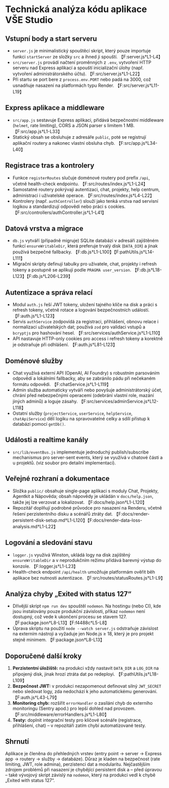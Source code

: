 # Technická analýza kódu aplikace VŠE Studio

## Vstupní body a start serveru
- `server.js` je minimalistický spouštěcí skript, který pouze importuje funkci `startServer` ze složky `src` a ihned ji spouští. 【F:server.js†L1-L4】
- `src/server.js` provádí načtení proměnných z `.env`, vytvoření HTTP serveru nad Express aplikací a spouští inicializační úlohy (např. vytvoření administrátorského účtu). 【F:src/server.js†L1-L22】
- Při startu se port bere z `process.env.PORT` nebo padá na 3000, což usnadňuje nasazení na platformách typu Render. 【F:src/server.js†L11-L19】

## Express aplikace a middleware
- `src/app.js` sestavuje Express aplikaci, přidává bezpečnostní middleware (`helmet`, rate limiting), CORS a JSON parser s limitem 1 MB. 【F:src/app.js†L1-L33】
- Statický obsah se obsluhuje z adresáře `public`, poté se registrují aplikační routery a nakonec vlastní obsluha chyb. 【F:src/app.js†L34-L40】

## Registrace tras a kontrolery
- Funkce `registerRoutes` slučuje doménové routery pod prefix `/api`, včetně health-check endpointu. 【F:src/routes/index.js†L1-L24】
- Samostatné routery pokrývají autentizaci, chat, projekty, help centrum, administraci i uživatelské operace. 【F:src/routes/index.js†L4-L22】
- Kontrolery (např. `authController`) slouží jako tenká vrstva nad servisní logikou a standardizují odpovědi nebo práci s cookies. 【F:src/controllers/authController.js†L1-L41】

## Datová vrstva a migrace
- `db.js` vytváří (případně migruje) SQLite databázi v adresáři zajištěném funkcí `ensureWritableDir`, která preferuje trvalý disk (`DATA_DIR`) a jinak používá bezpečné fallbacky. 【F:db.js†L1-L100】【F:pathUtils.js†L14-L111】
- Migrační skripty definují tabulky pro uživatele, chat, projekty i refresh tokeny a postupně se aplikují podle `PRAGMA user_version`. 【F:db.js†L18-L123】【F:db.js†L206-L239】

## Autentizace a správa relací
- Modul `auth.js` řeší JWT tokeny, uložení tajného klíče na disk a práci s refresh tokeny, včetně rotace a logování bezpečnostních událostí. 【F:auth.js†L1-L123】
- Servis `authService` zodpovídá za registraci, přihlášení, obnovu relace i normalizaci uživatelských dat; používá `zod` pro validaci vstupů a `bcryptjs` pro hashování hesel. 【F:src/services/authService.js†L1-L110】
- API nastavuje HTTP-only cookies pro access i refresh tokeny a korektně je odstraňuje při odhlášení. 【F:auth.js†L81-L123】

## Doménové služby
- Chat využívá externí API (OpenAI, AI Foundry) s robustním parsováním odpovědí a lokálními fallbacky, aby se zabránilo pádu při nečekaném formátu odpovědi. 【F:chatService.js†L1-L119】
- Admin služba automaticky vytváří nebo povyšuje administrátorský účet, chrání před nebezpečnými operacemi (odebrání vlastní role, mazání jiných adminů) a loguje zásahy. 【F:src/services/adminService.js†L12-L118】
- Ostatní služby (`projectService`, `userService`, `helpService`, `chatApiService`) dělí logiku na spravovatelné celky a sdílí přístup k databázi pomocí `getDb()`.

## Události a realtime kanály
- `src/lib/eventBus.js` implementuje jednoduchý publish/subscribe mechanismus pro server-sent events, který se využívá v chatové části a u projektů. (viz soubor pro detailní implementaci).

## Veřejné rozhraní a dokumentace
- Složka `public/` obsahuje single-page aplikaci s moduly Chat, Projekty, Agentkit a Nápověda; obsah nápovědy je ukládán v `docs/help.json`, takže jej lze verzovat a lokalizovat. 【F:docs/help.json†L1-L120】
- Repozitář doplňují podrobné průvodce pro nasazení na Renderu, včetně řešení perzistentního disku a scénářů ztráty dat. 【F:docs/render-persistent-disk-setup.md†L1-L120】【F:docs/render-data-loss-analysis.md†L1-L22】

## Logování a sledování stavu
- `logger.js` využívá Winston, ukládá logy na disk zajištěný `ensureWritableDir` a v neprodukčním režimu přidává barevný výstup do konzole. 【F:logger.js†L1-L23】
- Health-check endpoint `/api/health` umožňuje platformám ověřit běh aplikace bez nutnosti autentizace. 【F:src/routes/statusRoutes.js†L1-L9】

## Analýza chyby „Exited with status 127“
- Dřívější skript `npm run dev` spouštěl `nodemon`. Na hostingu (nebo CI), kde jsou instalovány pouze produkční závislosti, příkaz `nodemon` není dostupný, což vede k ukončení procesu se stavem 127. 【F:package.json†L8-L13】【F:f4488c†L5-L8】
- Úprava skriptu na použití `node --watch server.js` odstraňuje závislost na externím nástroji a vyžaduje jen Node.js ≥ 18, který je pro projekt stejně minimem. 【F:package.json†L8-L13】

## Doporučené další kroky
1. **Perzistentní úložiště:** na produkci vždy nastavit `DATA_DIR` a `LOG_DIR` na připojený disk, jinak hrozí ztráta dat po redeployi. 【F:pathUtils.js†L18-L109】
2. **Bezpečnost JWT:** v produkci nezapomenout definovat silný `JWT_SECRET` nebo sledovat logy, zda nedochází k jeho automatickému generování. 【F:auth.js†L43-L79】
3. **Monitoring chyb:** rozšířit `errorHandler` o zasílání chyb do externího monitoringu (Sentry apod.) pro lepší dohled nad provozem. 【F:src/middleware/errorHandlers.js†L1-L80】
4. **Testy:** doplnit integrační testy pro klíčové scénáře (registrace, přihlášení, chat) – v repozitáři zatím chybí automatizované testy.

## Shrnutí
Aplikace je členěna do přehledných vrstev (entry point → server → Express app → routery → služby → databáze). Důraz je kladen na bezpečnost (rate limiting, JWT, role admina), perzistenci dat a modularitu. Nejčastějším zdrojem problémů při nasazení je chybějící persistent disk a – před úpravou – také vývojový skript závislý na `nodemon`, který na produkci vedl k chybě „Exited with status 127“.
